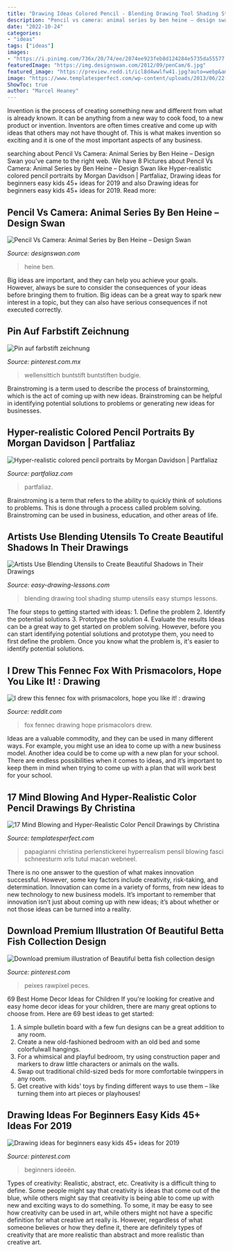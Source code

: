 ```yaml
---
title: "Drawing Ideas Colored Pencil - Blending Drawing Tool Shading Stump Utensils Easy Stumps Lessons"
description: "Pencil vs camera: animal series by ben heine – design swan"
date: "2022-10-24"
categories:
- "ideas"
tags: ["ideas"]
images:
- "https://i.pinimg.com/736x/20/74/ee/2074ee923feb8d124284e5735da55577.jpg"
featuredImage: "https://img.designswan.com/2012/09/penCam/6.jpg"
featured_image: "https://preview.redd.it/icl8d4wwlfw41.jpg?auto=webp&amp;s=48a75d4d6268ddb093d96b8107189d418676216a"
image: "https://www.templatesperfect.com/wp-content/uploads/2013/06/22-tiger-hyper-realistic-color-pencil-drawing-by-christina-papagianni.jpg"
ShowToc: true
author: "Marcel Heaney"
---
```



Invention is the process of creating something new and different from what is already known. It can be anything from a new way to cook food, to a new product or invention. Inventors are often times creative and come up with ideas that others may not have thought of. This is what makes invention so exciting and it is one of the most important aspects of any business.

	

		
searching about Pencil Vs Camera: Animal Series by Ben Heine – Design Swan you've came to the right web. We have 8 Pictures about Pencil Vs Camera: Animal Series by Ben Heine – Design Swan like Hyper-realistic colored pencil portraits by Morgan Davidson | Partfaliaz, Drawing ideas for beginners easy kids 45+ ideas for 2019 and also Drawing ideas for beginners easy kids 45+ ideas for 2019. Read more:
		
    
## Pencil Vs Camera: Animal Series By Ben Heine – Design Swan

<img loading=lazy src="https://img.designswan.com/2012/09/penCam/6.jpg" onerror="this.onerror=null;this.src='https://tse2.mm.bing.net/th?id=OIP.LjJD6yuutj7Lz7hVpJ-DUQHaKd&amp;pid=15.1';" alt="Pencil Vs Camera: Animal Series by Ben Heine – Design Swan">

_Source: designswan.com_

>heine ben. 

	

Big ideas are important, and they can help you achieve your goals. However, always be sure to consider the consequences of your ideas before bringing them to fruition. Big ideas can be a great way to spark new interest in a topic, but they can also have serious consequences if not executed correctly.

    
## Pin Auf Farbstift Zeichnung

<img loading=lazy src="https://i.pinimg.com/736x/68/54/7d/68547dd1f1a056b8bab7f3a2a287ed79--budgies-bunt.jpg" onerror="this.onerror=null;this.src='https://tse3.mm.bing.net/th?id=OIP.9zyojsBujV6iSBS5A2IUCgHaKh&amp;pid=15.1';" alt="Pin auf farbstift zeichnung">

_Source: pinterest.com.mx_

>wellensittich buntstift buntstiften budgie. 

	

Brainstroming is a term used to describe the process of brainstorming, which is the act of coming up with new ideas. Brainstroming can be helpful in identifying potential solutions to problems or generating new ideas for businesses.

    
## Hyper-realistic Colored Pencil Portraits By Morgan Davidson | Partfaliaz

<img loading=lazy src="https://www.partfaliaz.com/wp-content/uploads/2014/03/morgan-davidson-4.jpg" onerror="this.onerror=null;this.src='https://tse2.mm.bing.net/th?id=OIP.xrtTu3Kx67m3DyuUC8aP_wHaMf&amp;pid=15.1';" alt="Hyper-realistic colored pencil portraits by Morgan Davidson | Partfaliaz">

_Source: partfaliaz.com_

>partfaliaz. 

	

Brainstroming is a term that refers to the ability to quickly think of solutions to problems. This is done through a process called problem solving. Brainstroming can be used in business, education, and other areas of life.

    
## Artists Use Blending Utensils To Create Beautiful Shadows In Their Drawings

<img loading=lazy src="http://www.easy-drawing-lessons.com/images/blending-stump.jpg" onerror="this.onerror=null;this.src='https://tse4.mm.bing.net/th?id=OIP.dTEk2kpNG_guiVi5YkkfUQAAAA&amp;pid=15.1';" alt="Artists Use Blending Utensils to Create Beautiful Shadows in Their Drawings">

_Source: easy-drawing-lessons.com_

>blending drawing tool shading stump utensils easy stumps lessons. 

	

The four steps to getting started with ideas: 1. Define the problem 2. Identify the potential solutions 3. Prototype the solution 4. Evaluate the results
Ideas can be a great way to get started on problem solving. However, before you can start identifying potential solutions and prototype them, you need to first define the problem. Once you know what the problem is, it's easier to identify potential solutions.

    
## I Drew This Fennec Fox With Prismacolors, Hope You Like It! : Drawing

<img loading=lazy src="https://preview.redd.it/icl8d4wwlfw41.jpg?auto=webp&amp;s=48a75d4d6268ddb093d96b8107189d418676216a" onerror="this.onerror=null;this.src='https://tse2.mm.bing.net/th?id=OIP.ij7rLIv4rwVMssJ7knZQigHaJ4&amp;pid=15.1';" alt="I drew this fennec fox with prismacolors, hope you like it! : drawing">

_Source: reddit.com_

>fox fennec drawing hope prismacolors drew. 

	

Ideas are a valuable commodity, and they can be used in many different ways. For example, you might use an idea to come up with a new business model. Another idea could be to come up with a new plan for your school. There are endless possibilities when it comes to ideas, and it’s important to keep them in mind when trying to come up with a plan that will work best for your school.

    
## 17 Mind Blowing And Hyper-Realistic Color Pencil Drawings By Christina

<img loading=lazy src="https://www.templatesperfect.com/wp-content/uploads/2013/06/22-tiger-hyper-realistic-color-pencil-drawing-by-christina-papagianni.jpg" onerror="this.onerror=null;this.src='https://tse4.mm.bing.net/th?id=OIP.xYZdSzZ2sYGo1lxONoFkaAHaFq&amp;pid=15.1';" alt="17 Mind Blowing and Hyper-Realistic Color Pencil Drawings by Christina">

_Source: templatesperfect.com_

>papagianni christina perlenstickerei hyperrealism pensil blowing fasci schneesturm xrls tutul macan webneel. 

	

There is no one answer to the question of what makes innovation successful. However, some key factors include creativity, risk-taking, and determination. Innovation can come in a variety of forms, from new ideas to new technology to new business models. It’s important to remember that innovation isn’t just about coming up with new ideas; it’s about whether or not those ideas can be turned into a reality.

    
## Download Premium Illustration Of Beautiful Betta Fish Collection Design

<img loading=lazy src="https://i.pinimg.com/736x/e4/58/a9/e458a92bf3b918db0dd49eb083fae1b3.jpg" onerror="this.onerror=null;this.src='https://tse2.mm.bing.net/th?id=OIP.bobuN74e0wSjiBRLzonYlAHaLH&amp;pid=15.1';" alt="Download premium illustration of Beautiful betta fish collection design">

_Source: pinterest.com_

>peixes rawpixel peces. 

	

69 Best Home Decor Ideas for Children
If you're looking for creative and easy home decor ideas for your children, there are many great options to choose from. Here are 69 best ideas to get started: 
1. A simple bulletin board with a few fun designs can be a great addition to any room. 
2. Create a new old-fashioned bedroom with an old bed and some colorfulwall hangings. 
3. For a whimsical and playful bedroom, try using construction paper and markers to draw little characters or animals on the walls. 
4. Swap out traditional child-sized beds for more comfortable twinppers in any room. 
5. Get creative with kids' toys by finding different ways to use them – like turning them into art pieces or playhouses! 

    
## Drawing Ideas For Beginners Easy Kids 45+ Ideas For 2019

<img loading=lazy src="https://i.pinimg.com/736x/20/74/ee/2074ee923feb8d124284e5735da55577.jpg" onerror="this.onerror=null;this.src='https://tse1.mm.bing.net/th?id=OIP.ofQWR27JSrdi7fGoRdco0QAAAA&amp;pid=15.1';" alt="Drawing ideas for beginners easy kids 45+ ideas for 2019">

_Source: pinterest.com_

>beginners ideeën. 

	

Types of creativity: Realistic, abstract, etc.
Creativity is a difficult thing to define. Some people might say that creativity is ideas that come out of the blue, while others might say that creativity is being able to come up with new and exciting ways to do something. To some, it may be easy to see how creativity can be used in art, while others might not have a specific definition for what creative art really is. However, regardless of what someone believes or how they define it, there are definitely types of creativity that are more realistic than abstract and more realistic than creative art.

